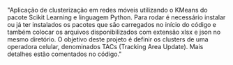 "Aplicação de clusterização em redes móveis utilizando o KMeans do pacote Scikit Learning e linguagem Python. Para rodar é necessário instalar ou já ter instalados os pacotes que são carregados no início do código e também colocar os arquivos disponibilizados com extensão xlsx e json no mesmo diretório. O objetivo deste projeto é definir os clusters de uma operadora celular, denominados TACs (Tracking Area Update). Mais detalhes estão comentados no código."

